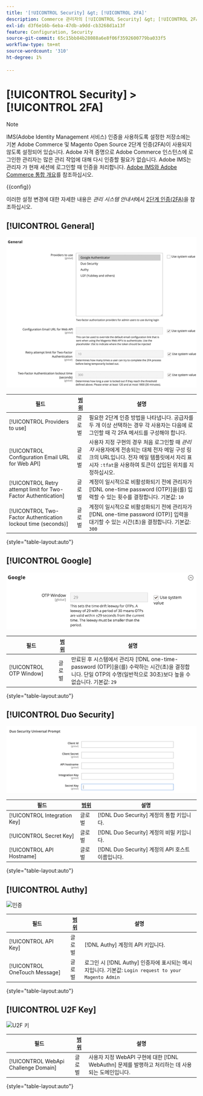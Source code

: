 ```yaml
---
title: '[!UICONTROL Security] &gt; [!UICONTROL 2FA]'
description: Commerce 관리자의 [!UICONTROL Security] &gt; [!UICONTROL 2FA] 페이지에서 구성 설정을 검토하십시오.
exl-id: d3f6e16b-6eba-47db-a9dd-cb3268d1a13f
feature: Configuration, Security
source-git-commit: 65c15bb84b28088a6e8f06f3592600779ba033f5
workflow-type: tm+mt
source-wordcount: '310'
ht-degree: 1%

---
```


# [!UICONTROL Security] > [!UICONTROL 2FA]

>[!NOTE]
>
>IMS(Adobe Identity Management 서비스) 인증을 사용하도록 설정한 저장소에는 기본 Adobe Commerce 및 Magento Open Source 2단계 인증(2FA)이 사용되지 않도록 설정되어 있습니다. Adobe 자격 증명으로 Adobe Commerce 인스턴스에 로그인한 관리자는 많은 관리 작업에 대해 다시 인증할 필요가 없습니다. Adobe IMS는 관리자 가 현재 세션에 로그인할 때 인증을 처리합니다. [Adobe IMS와 Adobe Commerce 통합 개요](https://experienceleague.adobe.com/docs/commerce-admin/start/admin/ims/adobe-ims-integration-overview.html)를 참조하십시오.

{{config}}

이러한 설정 변경에 대한 자세한 내용은 _관리 시스템 안내서_&#x200B;에서 [2단계 인증(2FA)](../../systems/security-two-factor-authentication.md)을 참조하십시오.

## [!UICONTROL General]

![일반](./assets/2fa-general.png)<!-- zoom -->

| 필드 | [범위](../../getting-started/websites-stores-views.md#scope-settings) | 설명 |
|--- |--- |--- |
| [!UICONTROL Providers to use] | 글로벌 | 필요한 2단계 인증 방법을 나타냅니다. 공급자를 두 개 이상 선택하는 경우 각 사용자는 다음에 로그인할 때 각 2FA 메서드를 구성해야 합니다. |
| [!UICONTROL Configuration Email URL for Web API] | 글로벌 | 사용자 지정 구현의 경우 처음 로그인할 때 _관리자_ 사용자에게 전송되는 대체 전자 메일 구성 링크의 URL입니다. 전자 메일 템플릿에서 자리 표시자 `:tfat`을 사용하여 토큰이 삽입된 위치를 지정하십시오. |
| [!UICONTROL Retry attempt limit for Two-Factor Authentication] | 글로벌 | 계정이 일시적으로 비활성화되기 전에 관리자가 [!DNL one-time password (OTP)]을(를) 입력할 수 있는 횟수를 결정합니다. 기본값: `10` |
| [!UICONTROL Two-Factor Authentication lockout time (seconds)] | 글로벌 | 계정이 일시적으로 비활성화되기 전에 관리자가 [!DNL one-time password (OTP)] 입력을 대기할 수 있는 시간(초)을 결정합니다. 기본값: `300` |

{style="table-layout:auto"}

## [!UICONTROL Google]

![Google](./assets/2fa-google.png)<!-- zoom -->

| 필드 | [범위](../../getting-started/websites-stores-views.md#scope-settings) | 설명 |
|--- |--- |--- |
| [!UICONTROL OTP Window] | 글로벌 | 만료된 후 시스템에서 관리자 [!DNL one-time-password (OTP)]을(를) 수락하는 시간(초)을 결정합니다. 단일 OTP의 수명(일반적으로 30초)보다 높을 수 없습니다. 기본값: `29` |

{style="table-layout:auto"}

## [!UICONTROL Duo Security]

![듀오 보안](./assets/2fa-duo-security.png)<!-- zoom -->

| 필드 | [범위](../../getting-started/websites-stores-views.md#scope-settings) | 설명 |
|--- |--- |--- |
| [!UICONTROL Integration Key] | 글로벌 | [!DNL Duo Security] 계정의 통합 키입니다. |
| [!UICONTROL Secret Key] | 글로벌 | [!DNL Duo Security] 계정의 비밀 키입니다. |
| [!UICONTROL API Hostname] | 글로벌 | [!DNL Duo Security] 계정의 API 호스트 이름입니다. |

{style="table-layout:auto"}

## [!UICONTROL Authy]

![인증](./assets/2fa-authy.png)<!-- zoom -->

| 필드 | [범위](../../getting-started/websites-stores-views.md#scope-settings) | 설명 |
|--- |--- |--- |
| [!UICONTROL API Key] | 글로벌 | [!DNL Authy] 계정의 API 키입니다. |
| [!UICONTROL OneTouch Message] | 글로벌 | 로그인 시 [!DNL Authy] 인증자에 표시되는 메시지입니다. 기본값: `Login request to your Magento Admin` |

{style="table-layout:auto"}

## [!UICONTROL U2F Key]

![U2F 키](./assets/2fa-u2f-key.png)<!-- zoom -->

| 필드 | [범위](../../getting-started/websites-stores-views.md#scope-settings) | 설명 |
|--- |--- |--- |
| [!UICONTROL WebApi Challenge Domain] | 글로벌 | 사용자 지정 WebAPI 구현에 대한 [!DNL WebAuthn] 문제를 발행하고 처리하는 데 사용되는 도메인입니다. |

{style="table-layout:auto"}

